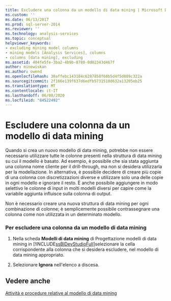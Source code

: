 ```yaml
---
title: Escludere una colonna da un modello di data mining | Microsoft Docs
ms.custom: ''
ms.date: 06/13/2017
ms.prod: sql-server-2014
ms.reviewer: ''
ms.technology: analysis-services
ms.topic: conceptual
helpviewer_keywords:
- excluding mining model columns
- mining models [Analysis Services], columns
- columns [data mining], excluding
ms.assetid: 404fe5fe-3ba2-4b9b-8780-0d02343d467f
author: minewiskan
ms.author: owend
ms.openlocfilehash: 30affebc143184c6287858f60b5d4f5d089c322a
ms.sourcegitcommit: 2f166e139f637d6edfb5731510d632a13205eb25
ms.translationtype: MT
ms.contentlocale: it-IT
ms.lasthandoff: 06/08/2020
ms.locfileid: "84522492"
---
```

# <a name="exclude-a-column-from-a-mining-model"></a>Escludere una colonna da un modello di data mining
  Quando si crea un nuovo modello di data mining, potrebbe non essere necessario utilizzare tutte le colonne presenti nella struttura di data mining su cui il modello è basato. Ad esempio, è possibile che sia stata aggiunta una colonna nome cliente per il drill-through, ma non si desidera utilizzarla per la modellazione. In alternativa, è possibile decidere di creare più copie di una colonna con discretizzazioni diverse e utilizzare solo una delle copie in ogni modello e ignorare il resto. È anche possibile aggiungere in modo selettivo le colonne di input in molti modelli diversi per capire come la variabile aggiunta influisce sulla colonna di output.  
  
 Non è necessario creare una nuova struttura di data mining per ogni combinazione di colonne; è semplicemente possibile contrassegnare una colonna come non utilizzata in un determinato modello.  
  
### <a name="to-exclude-a-column-from-a-mining-model"></a>Per escludere una colonna da un modello di data mining  
  
1.  Nella scheda **Modelli di data mining** di Progettazione modelli di data mining in [!INCLUDE[ssBIDevStudioFull](../../includes/ssbidevstudiofull-md.md)]selezionare la cella corrispondente alla colonna che si desidera escludere, nel modello di data mining appropriato.  
  
2.  Selezionare **Ignora** nell'elenco a discesa.  
  
## <a name="see-also"></a>Vedere anche  
 [Attività e procedure relative al modello di data mining](mining-model-tasks-and-how-tos.md)  
  
  
